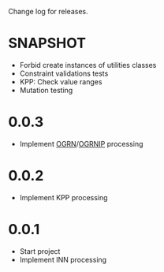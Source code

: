 Change log for releases.

# SNAPSHOT

* Forbid create instances of utilities classes
* Constraint validations tests
* KPP: Check value ranges
* Mutation testing

# 0.0.3

* Implement [OGRN](https://ru.wikipedia.org/w/index.php?title=%D0%9E%D0%93%D0%A0%D0%9D)/[OGRNIP](https://ru.wikipedia.org/w/index.php?title=%D0%9E%D0%93%D0%A0%D0%9D%D0%98%D0%9F) processing

# 0.0.2

* Implement KPP processing

# 0.0.1

* Start project
* Implement INN processing
